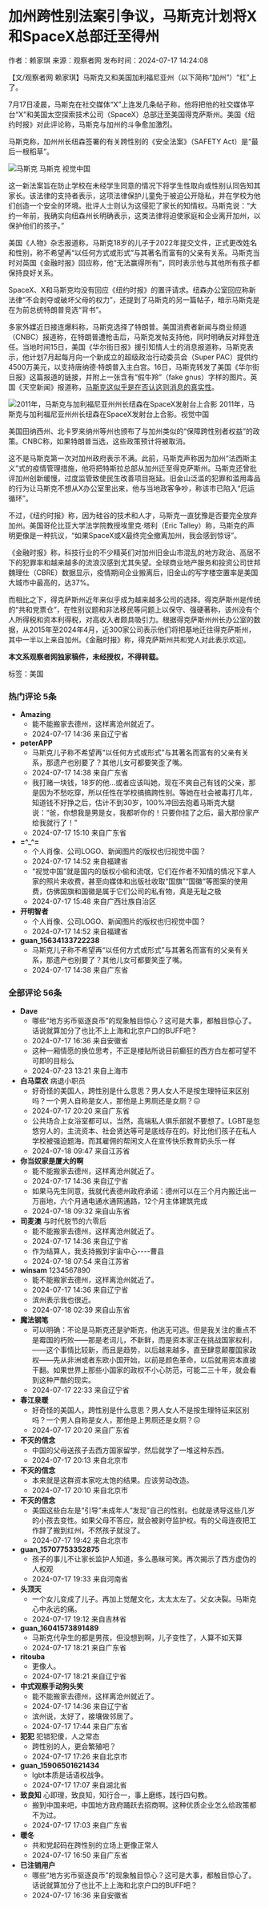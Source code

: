 # 加州跨性别法案引争议，马斯克计划将X和SpaceX总部迁至得州

作者：赖家琪
来源：观察者网
发布时间：2024-07-17 14:24:08

【文/观察者网 赖家琪】马斯克又和美国加利福尼亚州（以下简称“加州”）“杠”上了。

7月17日凌晨，马斯克在社交媒体“X”上连发几条帖子称，他将把他的社交媒体平台“X”和美国太空探索技术公司（SpaceX）总部迁至美国得克萨斯州。美国《纽约时报》对此评论称，马斯克与加州的斗争愈加激烈。

马斯克称，加州州长纽森签署的有关跨性别的《安全法案》（SAFETY Act）是“最后一根稻草”。

![马斯克](../images/20240717135303491.jpg)
马斯克 视觉中国

这一新法案旨在防止学校在未经学生同意的情况下将学生性取向或性别认同告知其家长。该法律的支持者表示，这项法律保护儿童免于被迫公开隐私，并在学校为他们创造一个安全的环境。批评人士则认为这侵犯了家长的知情权。马斯克说：“大约一年前，我确实向纽森州长明确表示，这类法律将迫使家庭和企业离开加州，以保护他们的孩子。”

美国《人物》杂志报道称，马斯克18岁的儿子于2022年提交文件，正式更改姓名和性别，称不希望再“以任何方式或形式”与其著名而富有的父亲有关系。马斯克当时对英国《金融时报》回应称，他“无法赢得所有”，同时表示他与其他所有孩子都保持良好关系。

SpaceX、X和马斯克均没有回应《纽约时报》的置评请求。纽森办公室回应称新法律“不会剥夺或破坏父母的权力”，还提到了马斯克的另一篇帖子，暗示马斯克是在为前总统特朗普竞选“背书”。

多家外媒近日接连爆料称，马斯克选择了特朗普。美国消费者新闻与商业频道（CNBC）报道称，在特朗普遭枪击后，马斯克发帖支持他，同时明确反对拜登连任。当地时间15日，美国《华尔街日报》援引知情人士的消息报道称，马斯克表示，他计划7月起每月向一个新成立的超级政治行动委员会（Super PAC）提供约4500万美元，以支持唐纳德·特朗普入主白宫。16日，马斯克转发了美国《华尔街日报》这篇报道的链接，并附上一张含有“假牛羚”（fake gnus）字样的图片。英国《天空新闻》报道称，[马斯克这似乎是在否认这则消息的真实性](https://www.guancha.cn/internation/2024_07_17_741734.shtml)。

![2011年，马斯克与加利福尼亚州州长纽森在SpaceX发射台上合影](../images/20240717132932602.jpg)
2011年，马斯克与加利福尼亚州州长纽森在SpaceX发射台上合影。视觉中国

美国田纳西州、北卡罗来纳州等州也颁布了与加州类似的“保障跨性别者权益”的政策。CNBC称，如果特朗普当选，这些政策预计将被取消。

这不是马斯克第一次对加州政府表示不满。此前，马斯克声称因为加州“法西斯主义”式的疫情管理措施，他将把特斯拉总部从加州迁至得克萨斯州。马斯克还曾批评加州创新缓慢，过度监管致使民生改善项目拖延。旧金山泛滥的犯罪和滥用毒品的行为让马斯克不想从X办公室里出来，他与当地政客争吵，称该市已陷入“厄运循环”。

不过，《纽约时报》称，因为硅谷的技术和人才，马斯克一直犹豫是否要完全放弃加州。美国哥伦比亚大学法学院教授埃里克·塔利（Eric Talley）称，马斯克的声明更像是一种抗议，“如果SpaceX或X最终完全撤离加州，我会感到惊讶”。

《金融时报》称，科技行业的不少精英们对加州旧金山市混乱的地方政治、高居不下的犯罪率和越来越多的流浪汉感到尤其失望。全球商业地产服务和投资公司世邦魏理仕（CBRE）数据显示，疫情期间企业搬离后，旧金山的写字楼空置率是美国大城市中最高的，达37%。

而相比之下，得克萨斯州近年来似乎成为越来越多公司的选择。得克萨斯州是传统的“共和党票仓”，在性别议题和非法移民等问题上以保守、强硬著称，该州没有个人所得税和资本利得税，对高收入者颇具吸引力。根据得克萨斯州州长办公室的数据，从2015年至2024年4月，近300家公司表示他们将把基地迁往得克萨斯州，其中一半以上来自加州。《金融时报》称，得克萨斯州共和党人对此表示欢迎。

**本文系观察者网独家稿件，未经授权，不得转载。**

标签：美国

### 热门评论 5条

*   **Amazing**
    *   能不能搬家去德州，这样离沧州就近了。
    *   2024-07-17 14:36  来自辽宁省
*   **peterAPP**
    *   马斯克儿子称不希望再“以任何方式或形式”与其著名而富有的父亲有关系，那遗产也别要了？其他儿女可都要笑歪了嘴。
    *   2024-07-17 14:38  来自广东省
    *   我打赌一块钱，18岁的他...或者应该叫她，现在不爽自己有钱的父亲，那是因为不愁吃穿，所以任性在学校搞搞跨性别。等她在社会被毒打几年，知道钱不好挣之后，估计不到30岁，100%冲回去抱着马斯克大腿说：“爸，你想我是男是女，我都听你的！只要你挂了之后，最大那份家产给我就行了！”
    *   2024-07-17 15:10  来自广东省
*   **=^\_^=**
    *   个人肖像、公司LOGO、新闻图片的版权也归视觉中国？
    *   2024-07-17 14:52  来自福建省
    *   “视觉中国”就是国内的版权小偷和流氓，它们在作者不知情的情况下拿人家的照片来收费，甚至向媒体和出版社收取“国旗”“国徽”等图案的使用费，仿佛国旗和国徽是属于它们公司的私有物，真是无耻之极
    *   2024-07-17 15:48  来自广西壮族自治区
*   **开明智者**
    *   个人肖像、公司LOGO、新闻图片的版权也归视觉中国？
    *   2024-07-17 14:52  来自福建省
*   **guan\_15634133722238**
    *   马斯克儿子称不希望再“以任何方式或形式”与其著名而富有的父亲有关系，那遗产也别要了？其他儿女可都要笑歪了嘴。
    *   2024-07-17 14:38  来自广东省

### 全部评论 56条

*   **Dave**
    *   哪些“地方劣币驱逐良币”的现象触目惊心？这可是大事，都触目惊心了。话说就算加分了也比不上上海和北京户口的BUFF吧？
    *   2024-07-17 16:36  来自安徽省
    *   这种一厢情愿的换位思考，不正是楼贴所说目前癫狂的西方白左都可望不可即的目标么
    *   2024-07-23 13:21  来自上海市
*   **白马菜农** 病退小职员
    *   好奇怪的美国人，跨性别是什么意思？男人女人不是按生理特征来区别吗？一个男人自称是女人，那他是上男厕还是女厕？😖
    *   2024-07-17 20:20  来自广东省
    *   公共场合上女浴室都可以，当然，高端私人俱乐部就不要想了。LGBT是忽悠穷人的，主流资本、社会贤达等可是底线存在的。好比他们孩子在私人学校被强迫题海，而其雇佣的帮闲文人在宣传快乐教育奶头乐一样
    *   2024-07-18 09:47  来自江苏省
*   **你当奴家是厦大的啊**
    *   能不能搬家去德州，这样离沧州就近了。
    *   2024-07-17 14:36  来自辽宁省
    *   如果马先生同意，我就代表德州政府承诺：德州可以在三个月内搬迁出一万亩地，六个月通电通水通网通路，12个月主体建筑完成
    *   2024-07-18 09:32  来自山东省
*   **司麦澳** 与时代脱节的六零后
    *   能不能搬家去德州，这样离沧州就近了。
    *   2024-07-17 14:36  来自辽宁省
    *   作为结算人，我支持搬到宇宙中心----曹县
    *   2024-07-18 07:54  来自江苏省
*   **winsam** 1234567890
    *   能不能搬家去德州，这样离沧州就近了。
    *   2024-07-17 14:36  来自辽宁省
    *   滨州表示我也很近。
    *   2024-07-18 02:39  来自山东省
*   **魔法钢笔**
    *   可以明确：不论是马斯克还是驴斯克，他逃无可逃。但是我关注的重点不是霉国的朽败——那是老词儿，不新鲜，而是资本家正在挑战国家权利，——这个事情比较新，而且是趋势，以后越来越多，直至肆意颠覆国家政权——先从非洲或者东欧小国开始，以前是颜色革命，以后就用资本直接干翻。如果世界上那些小国家的政权不小心防范，可能二三十年，就会看到这种严酷的现实。
    *   2024-07-17 22:33  来自辽宁省
*   **春江泉暖**
    *   好奇怪的美国人，跨性别是什么意思？男人女人不是按生理特征来区别吗？一个男人自称是女人，那他是上男厕还是女厕？😖
    *   2024-07-17 20:20  来自广东省
*   **不灭的信念**
    *   中国的父母送孩子去西方国家留学，然后就学了一堆这种东西。
    *   2024-07-17 20:13  来自北京市
*   **不灭的信念**
    *   本来就是这群资本家吃太饱的结果。应该劳动改造。
    *   2024-07-17 20:10  来自北京市
*   **不灭的信念**
    *   美国这些白左是“引导”未成年人“发现”自己的性别。也就是诱导这些几岁的小孩去变性。如果父母不答应，就会被剥夺监护权。有的父母连夜把工作辞了搬到红州，不然孩子就没了。
    *   2024-07-17 19:42  来自北京市
*   **guan\_15707753352875**
    *   孩子的事儿不让家长监护人知道，多么愚昧可笑。再次揭示了西方虚伪的人权观
    *   2024-07-17 19:33  来自河南省
*   **头顶天**
    *   一个女儿变成了儿子。再加上觉醒文化，太太太左了。父女决裂。马斯克心中永远的痛。
    *   2024-07-17 19:12  来自吉林省
*   **guan\_16041573891489**
    *   马斯克代孕生的都是男孩，但没想到啊，儿子变性了，人算不如天算
    *   2024-07-17 18:21  来自广东省
*   **ritouba**
    *   更像人。
    *   2024-07-17 18:21  来自辽宁省
*   **中式观察手动狗头笑**
    *   能不能搬家去德州，这样离沧州就近了。
    *   2024-07-17 14:36  来自辽宁省
    *   滨州说，太好了，接壤做邻居了。
    *   2024-07-17 17:44  来自广东省
*   **犯犯** 犯错犯傻，人之常态
    *   跨性别的人，更会繁殖吧？
    *   2024-07-17 17:26  来自北京市
*   **guan\_15906501621434**
    *   lgbt本质是话语权战争。
    *   2024-07-17 17:07  来自湖北省
*   **致良知** 心即理，致良知，知行合一，事上磨练，践行四句教。
    *   搬到中国来吧，中国地方政府踊跃去招商啊。这种优质企业怎么给政策都不为过。
    *   2024-07-17 17:03  来自广东省
*   **暖冬**
    *   共和党起码在跨性别的立场上更像正常人
    *   2024-07-17 16:50  来自广东省
*   **已注销用户**
    *   哪些“地方劣币驱逐良币”的现象触目惊心？这可是大事，都触目惊心了。话说就算加分了也比不上上海和北京户口的BUFF吧？
    *   2024-07-17 16:36  来自安徽省
